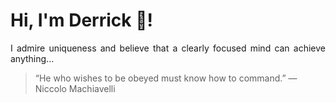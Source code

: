 # Hi, I'm Derrick 👋!
<p align="justify">I admire uniqueness and believe that a clearly focused mind can achieve anything...</p> 
<!-- #quote-start -->
<blockquote>&ldquo;He who wishes to be obeyed must know how to command.&rdquo; &mdash; <footer>Niccolo Machiavelli</footer></blockquote>
<!-- #quote-end -->
